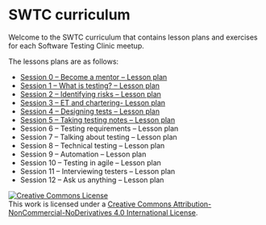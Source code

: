 # SWTC curriculum

Welcome to the SWTC curriculum that contains lesson plans and exercises for each Software Testing Clinic meetup.

The lessons plans are as follows:

* [Session 0 – Become a mentor – Lesson plan](lesson-plans/become-a-mentor.md)
* [Session 1 – What is testing? – Lesson plan](lesson-plans/what-is-testing.md)
* [Session 2 – Identifying risks – Lesson plan](lesson-plans/session-2-identifying-risks-lesson-plan.md)
* [Session 3 – ET and chartering- Lesson plan](lesson-plans/session-3-et-and-chartering-lesson-plan.md)
* [Session 4 – Designing tests – Lesson plan](lesson-plans/session-4-designing-tests-lesson-plan.md)
* [Session 5 – Taking testing notes – Lesson plan](lesson-plans/session-5-taking-testing-notes-lesson-plan.md)
* Session 6 – Testing requirements – Lesson plan
* Session 7 – Talking about testing – Lesson plan
* Session 8 – Technical testing – Lesson plan
* Session 9 – Automation – Lesson plan
* Session 10 – Testing in agile – Lesson plan
* Session 11 – Interviewing testers – Lesson plan
* Session 12 – Ask us anything – Lesson plan

[![Creative Commons License](https://i.creativecommons.org/l/by-nc-nd/4.0/88x31.png)](http://creativecommons.org/licenses/by-nc-nd/4.0/)  
This work is licensed under a [Creative Commons Attribution-NonCommercial-NoDerivatives 4.0 International License](http://creativecommons.org/licenses/by-nc-nd/4.0/).


